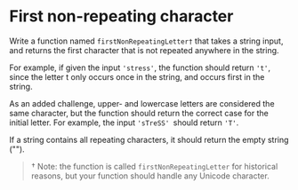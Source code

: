 # First non-repeating character
 

Write a function named ```firstNonRepeatingLetter†``` that takes a string input, and returns the first character that is not repeated anywhere in the string.

For example, if given the input ```'stress'```, the function should return ```'t'```, since the letter t only occurs once in the string, and occurs first in the string.

As an added challenge, upper- and lowercase letters are considered the same character, but the function should return the correct case for the initial letter. For example, the input ```'sTreSS' ```should return ```'T'```.

If a string contains all repeating characters, it should return the empty string ("").

> † Note: the function is called ```firstNonRepeatingLetter``` for historical reasons, but your function should handle any Unicode character.